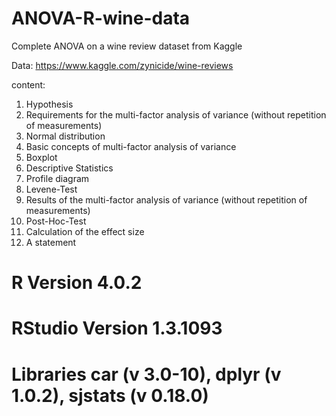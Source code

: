 # ANOVA-R-wine-data
Complete ANOVA on a wine review dataset from Kaggle

Data: https://www.kaggle.com/zynicide/wine-reviews

content:

1. Hypothesis 
2. Requirements for the multi-factor analysis of variance (without repetition of measurements)
3. Normal distribution
4. Basic concepts of multi-factor analysis of variance
5. Boxplot
6. Descriptive Statistics
7. Profile diagram
8. Levene-Test
9. Results of the multi-factor analysis of variance (without repetition of measurements)
10. Post-Hoc-Test
11. Calculation of the effect size
12. A statement

# R Version 4.0.2
# RStudio Version 1.3.1093
# Libraries car (v 3.0-10), dplyr (v 1.0.2), sjstats (v 0.18.0)
